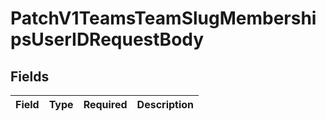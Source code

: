 # PatchV1TeamsTeamSlugMembershipsUserIDRequestBody


## Fields

| Field       | Type        | Required    | Description |
| ----------- | ----------- | ----------- | ----------- |